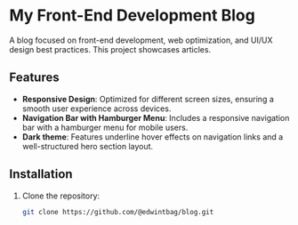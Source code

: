 # My Front-End Development Blog
A blog focused on front-end development, web optimization, and UI/UX design best practices. This project showcases articles.
## Features
- **Responsive Design**: Optimized for different screen sizes, ensuring a smooth user experience across devices.
- **Navigation Bar with Hamburger Menu**: Includes a responsive navigation bar with a hamburger menu for mobile users.
- **Dark theme**: Features underline hover effects on navigation links and a well-structured hero section layout.

## Installation
1. Clone the repository:
   ```bash
   git clone https://github.com/@edwintbag/blog.git
